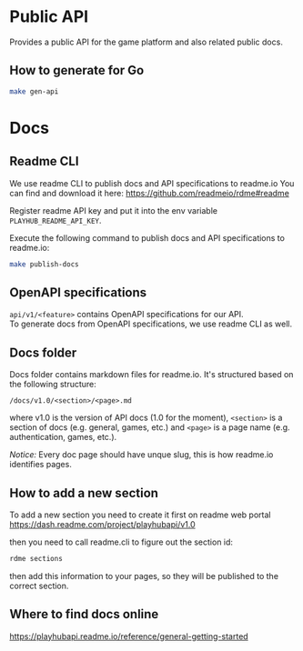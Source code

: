# Public API

Provides a public API for the game platform and also related public docs.

## How to generate for Go

```bash
make gen-api
```

# Docs

## Readme CLI

We use readme CLI to publish docs and API specifications to readme.io
You can find and download it here: https://github.com/readmeio/rdme#readme

Register readme API key and put it into the env variable `PLAYHUB_README_API_KEY`.

Execute the following command to publish docs and API specifications to readme.io:
```bash
make publish-docs
```

## OpenAPI specifications

`api/v1/<feature>` contains OpenAPI specifications for our API.  
To generate docs from OpenAPI specifications, we use readme CLI as well.

## Docs folder

Docs folder contains markdown files for readme.io. It's structured based on the following structure:  

`/docs/v1.0/<section>/<page>.md`

where v1.0 is the version of API docs (1.0 for the moment), 
`<section>` is a section of docs (e.g. general, games, etc.) and `<page>` is a page name (e.g. authentication, games, etc.).  

*Notice:* Every doc page should have unque slug, this is how readme.io identifies pages.

## How to add a new section

To add a new section you need to create it first on readme web portal 
https://dash.readme.com/project/playhubapi/v1.0

then you need to call readme.cli to figure out the section id:
```bash
rdme sections
```

then add this information to your pages, so they will be published to the correct section.

## Where to find docs online

https://playhubapi.readme.io/reference/general-getting-started
